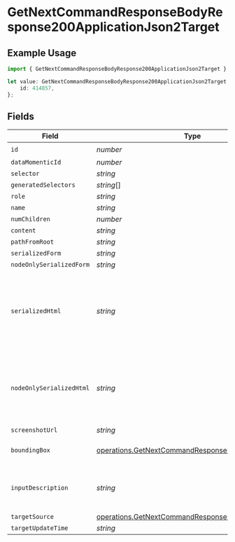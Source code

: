 # GetNextCommandResponseBodyResponse200ApplicationJson2Target

## Example Usage

```typescript
import { GetNextCommandResponseBodyResponse200ApplicationJson2Target } from "momentic/models/operations";

let value: GetNextCommandResponseBodyResponse200ApplicationJson2Target = {
    id: 414857,
};
```

## Fields

| Field                                                                                                                  | Type                                                                                                                   | Required                                                                                                               | Description                                                                                                            |
| ---------------------------------------------------------------------------------------------------------------------- | ---------------------------------------------------------------------------------------------------------------------- | ---------------------------------------------------------------------------------------------------------------------- | ---------------------------------------------------------------------------------------------------------------------- |
| `id`                                                                                                                   | *number*                                                                                                               | :heavy_check_mark:                                                                                                     | N/A                                                                                                                    |
| `dataMomenticId`                                                                                                       | *number*                                                                                                               | :heavy_minus_sign:                                                                                                     | N/A                                                                                                                    |
| `selector`                                                                                                             | *string*                                                                                                               | :heavy_minus_sign:                                                                                                     | N/A                                                                                                                    |
| `generatedSelectors`                                                                                                   | *string*[]                                                                                                             | :heavy_minus_sign:                                                                                                     | N/A                                                                                                                    |
| `role`                                                                                                                 | *string*                                                                                                               | :heavy_minus_sign:                                                                                                     | N/A                                                                                                                    |
| `name`                                                                                                                 | *string*                                                                                                               | :heavy_minus_sign:                                                                                                     | N/A                                                                                                                    |
| `numChildren`                                                                                                          | *number*                                                                                                               | :heavy_minus_sign:                                                                                                     | N/A                                                                                                                    |
| `content`                                                                                                              | *string*                                                                                                               | :heavy_minus_sign:                                                                                                     | N/A                                                                                                                    |
| `pathFromRoot`                                                                                                         | *string*                                                                                                               | :heavy_minus_sign:                                                                                                     | N/A                                                                                                                    |
| `serializedForm`                                                                                                       | *string*                                                                                                               | :heavy_minus_sign:                                                                                                     | N/A                                                                                                                    |
| `nodeOnlySerializedForm`                                                                                               | *string*                                                                                                               | :heavy_minus_sign:                                                                                                     | N/A                                                                                                                    |
| `serializedHtml`                                                                                                       | *string*                                                                                                               | :heavy_minus_sign:                                                                                                     | pruned html including 1 neighbor and 1 layer of children. value for text inputs pruned.                                |
| `nodeOnlySerializedHtml`                                                                                               | *string*                                                                                                               | :heavy_minus_sign:                                                                                                     | outerHtml of the element without any children. value for text inputs pruned.                                           |
| `screenshotUrl`                                                                                                        | *string*                                                                                                               | :heavy_minus_sign:                                                                                                     | N/A                                                                                                                    |
| `boundingBox`                                                                                                          | [operations.GetNextCommandResponseBodyBoundingBox](../../models/operations/getnextcommandresponsebodyboundingbox.md)   | :heavy_minus_sign:                                                                                                     | css pixel bounding box                                                                                                 |
| `inputDescription`                                                                                                     | *string*                                                                                                               | :heavy_minus_sign:                                                                                                     | the description that generated this cache                                                                              |
| `targetSource`                                                                                                         | [operations.GetNextCommandResponseBodyTargetSource](../../models/operations/getnextcommandresponsebodytargetsource.md) | :heavy_minus_sign:                                                                                                     | N/A                                                                                                                    |
| `targetUpdateTime`                                                                                                     | *string*                                                                                                               | :heavy_minus_sign:                                                                                                     | N/A                                                                                                                    |